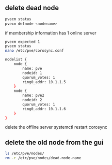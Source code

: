 ## delete dead node
```bash
pvecm status
pvecm delnode <nodename>
```
if membership information has 1 online server

```bash
pvecm expected 1
pvecm status
nano /etc/pve/corosync.conf
```
```bash
nodelist {
    node {
        name: pve
        nodeid: 1
        quorum_votes: 1
        ring0_addr: 10.1.1.5
    }
    node {
        name: pve2
        nodeid: 2
        quorum_votes: 1
        ring0_addr: 10.1.1.6
    }
}
```
delete the offline server
systemctl restart corosync

## delete the old node from the gui
```bash
ls /etc/pve/nodes/
rm -r /etc/pve/nodes/dead-node-name
```